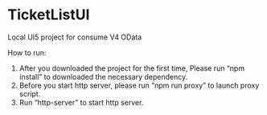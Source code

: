 # TicketListUI
Local UI5 project for consume V4 OData

How to run:
1.	After you downloaded the project for the first time, Please run “npm install” to downloaded the necessary dependency.
2.	Before you start http server, please run “npm run proxy” to launch proxy script.
3.	Run “http-server” to start http server.

